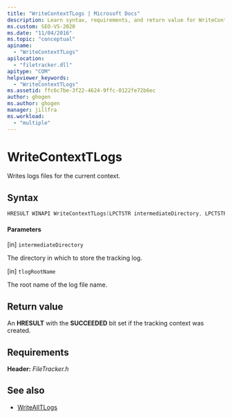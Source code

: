 ```yaml
---
title: "WriteContextTLogs | Microsoft Docs"
description: Learn syntax, requirements, and return value for WriteContextTLogs, which writes logs files for the current context.
ms.custom: SEO-VS-2020
ms.date: "11/04/2016"
ms.topic: "conceptual"
apiname:
  - "WriteContextTLogs"
apilocation:
  - "filetracker.dll"
apitype: "COM"
helpviewer_keywords:
  - "WriteContextTLogs"
ms.assetid: ffc6c7be-3f22-4624-9ffc-0122fe72b6ec
author: ghogen
ms.author: ghogen
manager: jillfra
ms.workload:
  - "multiple"
---
```

# WriteContextTLogs

Writes logs files for the current context.

## Syntax

```cpp
HRESULT WINAPI WriteContextTLogs(LPCTSTR intermediateDirectory, LPCTSTR tlogRootName);
```

#### Parameters

[in] `intermediateDirectory`

 The directory in which to store the tracking log.

[in] `tlogRootName`

 The root name of the log file name.

## Return value

 An **HRESULT** with the **SUCCEEDED** bit set if the tracking context was created.

## Requirements

 **Header:** *FileTracker.h*

## See also

- [WriteAllTLogs](../msbuild/writealltlogs.md)